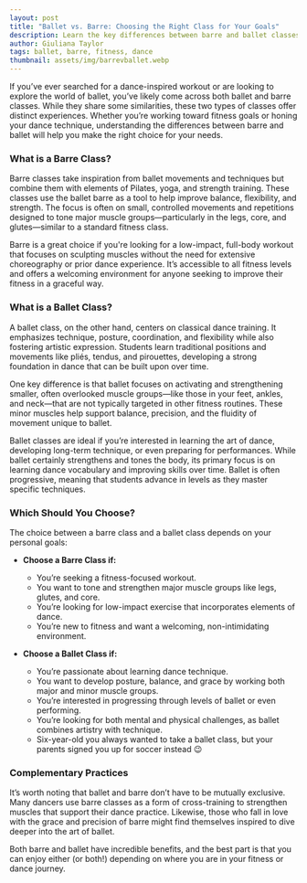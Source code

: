 ```yaml
---
layout: post
title: "Ballet vs. Barre: Choosing the Right Class for Your Goals"
description: Learn the key differences between barre and ballet classes, and when each is the right choice for your fitness or dance journey.
author: Giuliana Taylor
tags: ballet, barre, fitness, dance
thumbnail: assets/img/barrevballet.webp
---
```


If you’ve ever searched for a dance-inspired workout or are looking to explore the world of ballet, you’ve likely come across both ballet and barre classes. While they share some similarities, these two types of classes offer distinct experiences. Whether you’re working toward fitness goals or honing your dance technique, understanding the differences between barre and ballet will help you make the right choice for your needs.

### **What is a Barre Class?**

Barre classes take inspiration from ballet movements and techniques but combine them with elements of Pilates, yoga, and strength training. These classes use the ballet barre as a tool to help improve balance, flexibility, and strength. The focus is often on small, controlled movements and repetitions designed to tone major muscle groups—particularly in the legs, core, and glutes—similar to a standard fitness class.

Barre is a great choice if you're looking for a low-impact, full-body workout that focuses on sculpting muscles without the need for extensive choreography or prior dance experience. It’s accessible to all fitness levels and offers a welcoming environment for anyone seeking to improve their fitness in a graceful way.

### **What is a Ballet Class?**

A ballet class, on the other hand, centers on classical dance training. It emphasizes technique, posture, coordination, and flexibility while also fostering artistic expression. Students learn traditional positions and movements like pliés, tendus, and pirouettes, developing a strong foundation in dance that can be built upon over time.

One key difference is that ballet focuses on activating and strengthening smaller, often overlooked muscle groups—like those in your feet, ankles, and neck—that are not typically targeted in other fitness routines. These minor muscles help support balance, precision, and the fluidity of movement unique to ballet.

Ballet classes are ideal if you’re interested in learning the art of dance, developing long-term technique, or even preparing for performances. While ballet certainly strengthens and tones the body, its primary focus is on learning dance vocabulary and improving skills over time. Ballet is often progressive, meaning that students advance in levels as they master specific techniques.

### **Which Should You Choose?**

The choice between a barre class and a ballet class depends on your personal goals:

- **Choose a Barre Class if:**

  - You’re seeking a fitness-focused workout.
  - You want to tone and strengthen major muscle groups like legs, glutes, and core.
  - You’re looking for low-impact exercise that incorporates elements of dance.
  - You’re new to fitness and want a welcoming, non-intimidating environment.

- **Choose a Ballet Class if:**
  - You’re passionate about learning dance technique.
  - You want to develop posture, balance, and grace by working both major and minor muscle groups.
  - You’re interested in progressing through levels of ballet or even performing.
  - You’re looking for both mental and physical challenges, as ballet combines artistry with technique.
  - Six-year-old you always wanted to take a ballet class, but your parents signed you up for soccer instead 😉

### **Complementary Practices**

It’s worth noting that ballet and barre don’t have to be mutually exclusive. Many dancers use barre classes as a form of cross-training to strengthen muscles that support their dance practice. Likewise, those who fall in love with the grace and precision of barre might find themselves inspired to dive deeper into the art of ballet.

Both barre and ballet have incredible benefits, and the best part is that you can enjoy either (or both!) depending on where you are in your fitness or dance journey.

